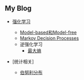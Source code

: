## My Blog



* [强化学习](./reinforcement/content.md)
  * [Model-based和Model-free](./reinforcement/model_base_free.md)
  * [Markov Decision Processes](./reinforcement/mdp.md)
  *  逆强化学习
     * [最大熵](./reinforcement/maxent.md)

* [统计相关]
  * [伯努利分布](./statics/bernoulli_distribution.md)

